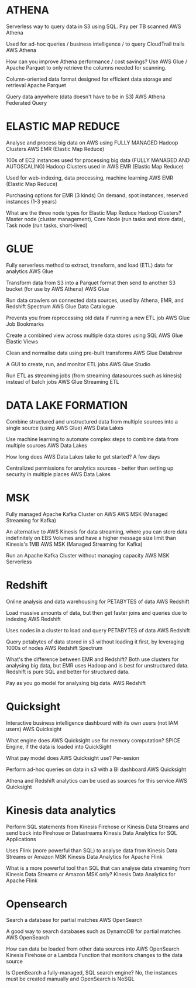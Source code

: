 # ATHENA

Serverless way to query data in S3 using SQL. Pay per TB scanned
AWS Athena

Used for ad-hoc queries / business intelligence / to query CloudTrail trails
AWS Athena

How can you improve Athena performance / cost savings?
Use AWS Glue / Apache Parquet to only retrieve the columns needed for scanning.

Column-oriented data format designed for efficient data storage and retrieval
Apache Parquet

Query data anywhere (data doesn't have to be in S3)
AWS Athena Federated Query

# ELASTIC MAP REDUCE

Analyse and process big data on AWS using FULLY MANAGED Hadoop Clusters
AWS EMR (Elastic Map Reduce)

100s of EC2 instances used for processing big data (FULLY MANAGED AND AUTOSCALING)
Hadoop Clusters used in AWS EMR (Elastic Map Reduce)

Used for web-indexing, data processing, machine learning
AWS EMR (Elastic Map Reduce)

Purchasing options for EMR (3 kinds)
On demand, spot instances, reserved instances (1-3 years)

What are the three node types for Elastic Map Reduce Hadoop Clusters?
Master node (cluster management), Core Node (run tasks and store data), Task node (run tasks, short-lived)

# GLUE

Fully serverless method to extract, transform, and load (ETL) data for analytics
AWS Glue

Transform data from S3 into a Parquet format then send to another S3 bucket (for use by AWS Athena)
AWS Glue

Run data crawlers on connected data sources, used by Athena, EMR, and Redshift Spectrum
AWS Glue Data Catalogue

Prevents you from reprocessing old data if running a new ETL job
AWS Glue Job Bookmarks

Create a combined view across multiple data stores using SQL
AWS Glue Elastic Views

Clean and normalise data using pre-built transforms
AWS Glue Databrew

A GUI to create, run, and monitor ETL jobs
AWS Glue Studio

Run ETL as streaming jobs (from streaming datasources such as kinesis) instead of batch jobs
AWS Glue Streaming ETL

# DATA LAKE FORMATION

Combine structured and unstructured data from multiple sources into a single source (using AWS Glue)
AWS Data Lakes

Use machine learning to automate complex steps to combine data from multiple sources
AWS Data Lakes

How long does AWS Data Lakes take to get started?
A few days

Centralized permissions for analytics sources - better than setting up security in multiple places
AWS Data Lakes

# MSK

Fully managed Apache Kafka Cluster on AWS
AWS MSK (Managed Streaming for Kafka)

An alternative to AWS Kinesis for data streaming, where you can store data indefinitely on EBS Volumes and have a higher message size limit than Kinesis's 1MB
AWS MSK (Managed Streaming for Kafka)

Run an Apache Kafka Cluster without managing capacity
AWS MSK Serverless

# Redshift

Online analysis and data warehousing for PETABYTES of data
AWS Redshift

Load massive amounts of data, but then get faster joins and queries due to indexing
AWS Redshift

Uses nodes in a cluster to load and query PETABYTES of data
AWS Redshift

Query petabytes of data stored in s3 without loading it first, by leveraging 1000s of nodes
AWS Redshift Spectrum

What's the difference between EMR and Redshift?
Both use clusters for analysing big data, but EMR uses Hadoop and is best for unstructured data. Redshift is pure SQL and better for structured data.

Pay as you go model for analysing big data.
AWS Redshift

# Quicksight

Interactive business intelligence dashboard with its own users (not IAM users)
AWS Quicksight

What engine does AWS Quicksight use for memory computation?
SPICE Engine, if the data is loaded into QuickSight

What pay model does AWS Quicksight use?
Per-sesion

Perform ad-hoc queries on data in s3 with a BI dashboard
AWS Quicksight

Athena and Redshift analytics can be used as sources for this service
AWS Quicksight

# Kinesis data analytics

Perform SQL statements from Kinesis Firehose or Kinesis Data Streams and send back into Firehose or Datastreams
Kinesis Data Analytics for SQL Applications

Uses Flink (more powerful than SQL) to analyse data from Kinesis Data Streams or Amazon MSK
Kinesis Data Analytics for Apache Flink

What is a more powerful tool than SQL that can analyse data streaming from Kinesis Data Streams or Amazon MSK only?
Kinesis Data Analytics for Apache Flink

# Opensearch

Search a database for partial matches
AWS OpenSearch

A good way to search databases such as DynamoDB for partial matches
AWS OpenSearch

How can data be loaded from other data sources into AWS OpenSearch
Kinesis Firehose or a Lambda Function that monitors changes to the data source

Is OpenSearch a fully-managed, SQL search engine?
No, the instances must be created manually and OpenSearch is NoSQL
